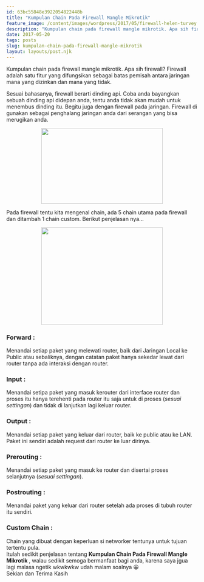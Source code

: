 ```yaml
---
id: 63bc55848e3922054822448b
title: "Kumpulan Chain Pada Firewall Mangle Mikrotik"
feature_image: /content/images/wordpress/2017/05/firewall-helen-turvey.jpg
description: "Kumpulan chain pada firewall mangle mikrotik. Apa sih firewall? Firewall adalah satu fitur yang difungsikan sebagai batas pemisah antara…"
date: 2017-05-20
tags: posts
slug: kumpulan-chain-pada-firewall-mangle-mikrotik
layout: layouts/post.njk
---
```


<!--kg-card-begin: html--><p>Kumpulan chain pada firewall mangle mikrotik. Apa sih firewall? Firewall adalah satu fitur yang difungsikan sebagai batas pemisah antara jaringan mana yang dizinkan dan mana yang tidak.<br />
<a name="more"></a>Sesuai bahasanya, firewall berarti dinding api. Coba anda bayangkan sebuah dinding api didepan anda, tentu anda tidak akan mudah untuk menembus dinding itu. Begitu juga dengan firewall pada jaringan. Firewall di gunakan sebagai penghalang jaringan anda dari serangan yang bisa merugikan anda.</p>
<div style="clear: both; text-align: center;"><a style="margin-left: 1em; margin-right: 1em;" href="/content/images/wordpress/2017/05/firewall-helen-turvey.jpg"><img loading="lazy" src="/content/images/wordpress/2017/05/firewall-helen-turvey-300x187.jpg" width="320" height="199" border="0" /></a></div>
<p>Pada firewall tentu kita mengenal chain, ada 5 chain utama pada firewall dan ditambah 1 chain custom. Berikut penjelasan nya&#8230;</p>
<div style="clear: both; text-align: center;"><a style="margin-left: 1em; margin-right: 1em;" href="/content/images/wordpress/2017/05/Untitled.png"><img loading="lazy" src="/content/images/wordpress/2017/05/Untitled-300x240.png" width="320" height="256" border="0" /></a></div>
<h3><b>Forward :</b></h3>
<div>Menandai setiap paket yang melewati router, baik dari Jaringan Local ke Public atau sebaliknya, dengan catatan paket hanya sekedar lewat dari router tanpa ada interaksi dengan router.</p>
<h3><b>Input : </b></h3>
</div>
<div>Menandai setipa paket yang masuk kerouter dari interface router dan proses itu hanya terehenti pada router itu saja untuk di proses (<i>sesuai settingan</i>) dan tidak di lanjutkan lagi keluar router.</p>
<h3><b>Output : </b></h3>
</div>
<div>Menandai setiap paket yang keluar dari router, baik ke public atau ke LAN. Paket ini sendiri adalah request dari router ke luar dirinya.</p>
<h3><b>Prerouting : </b></h3>
<p>Menandai setiap paket yang masuk ke router dan disertai proses selanjutnya (<i>sesuai settingan</i>).</p>
<h3><b>Postrouting : </b></h3>
</div>
<div>Menandai paket yang keluar dari router setelah ada proses di tubuh router itu sendiri.</p>
</div>
<h3>Custom Chain :</h3>
<div>Chain yang dibuat dengan keperluan si networker tentunya untuk tujuan tertentu pula.</div>
<div></div>
<div>Itulah sedikit penjelasan tentang <b>Kumpulan Chain Pada Firewall Mangle Mikrotik </b>, walau sedikit semoga bermanfaat bagi anda, karena saya jgua lagi malasa ngetik wkwkwkw udah malam soalnya 😀</div>
<div>Sekian dan Terima Kasih</div>
<!--kg-card-end: html-->
